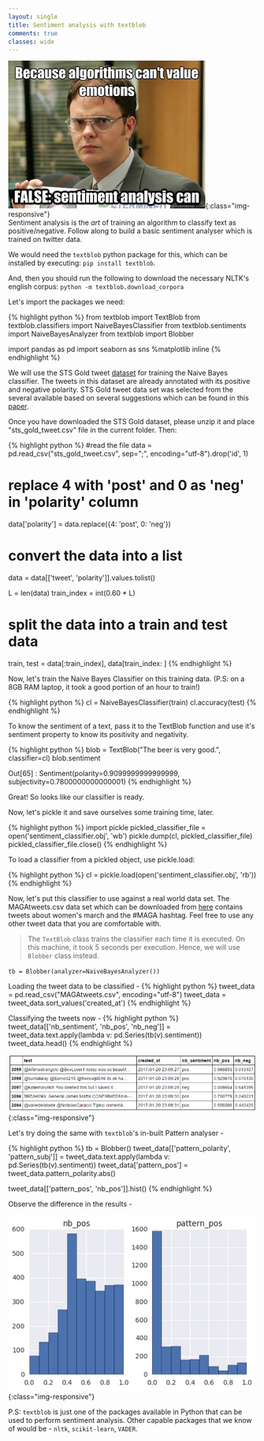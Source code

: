 ```yaml
---
layout: single
title: Sentiment analysis with textblob
comments: true
classes: wide
---
```


![sentiment-analysis-meme](/images/algorithms_can.jpg){:class="img-responsive"}
<br>
Sentiment analysis is the _art_ of training an algorithm to classify text as positive/negative. 
Follow along to build a basic sentiment analyser which is trained on twitter data.

We would need the `textblob` python package for this, which can be installed by executing:  `pip install textblob`.

And, then you should run the following to download the necessary NLTK's english corpus: 
`python -m textblob.download_corpora`

Let's import the packages we need: 

{% highlight python %}
from textblob import TextBlob
from textblob.classifiers import NaiveBayesClassifier
from textblob.sentiments import NaiveBayesAnalyzer
from textblob import Blobber

import pandas as pd
import seaborn as sns
%matplotlib inline
{% endhighlight %}

We will use the STS Gold tweet [dataset](http://tweenator.com/index.php?page_id=13) for training the Naive Bayes classifier. The tweets in this dataset are already annotated with its positive and negative polarity. STS Gold tweet data set was selected from the several available based on several suggestions which can be found in this [paper](http://ceur-ws.org/Vol-1096/paper1.pdf).

Once you have downloaded the STS Gold dataset, please unzip it and place "sts_gold_tweet.csv" file in the current folder.
Then: 

{% highlight python %}
#read the file
data = pd.read_csv("sts_gold_tweet.csv", sep=";", encoding="utf-8").drop('id', 1)

# replace 4 with 'post' and 0 as 'neg' in 'polarity' column
data['polarity'] = data.replace({4: 'post', 0: 'neg'})

# convert the data into a list
data = data[['tweet', 'polarity']].values.tolist()

L = len(data)
train_index = int(0.60 * L)

# split the data into a train and test data
train, test = data[:train_index], data[train_index: ]
{% endhighlight %}

Now, let's train the Naive Bayes Classifier on this training data.
(P.S: on a 8GB RAM laptop, it took a good portion of an hour to train!)

{% highlight python %}
cl = NaiveBayesClassifier(train)
cl.accuracy(test)
{% endhighlight %}

To know the sentiment of a text, pass it to the TextBlob function and use it's sentiment property to know its positivity and negativity.

{% highlight python %}
blob = TextBlob("The beer is very good.", classifier=cl)
blob.sentiment

Out[65] : Sentiment(polarity=0.9099999999999999, subjectivity=0.7800000000000001)
{% endhighlight %}

Great! So looks like our classifier is ready. 

Now, let's pickle it and save ourselves some training time, later.

{% highlight python %}
import pickle
pickled_classifier_file = open('sentiment_classifier.obj', 'wb')
pickle.dump(cl, pickled_classifier_file)
pickled_classifier_file.close()
{% endhighlight %}

To load a classifier from a pickled object, use pickle.load:

{% highlight python %}
cl = pickle.load(open('sentiment_classifier.obj', 'rb'))
{% endhighlight %}

Now, let's put this classifier to use against a real world data set.
The MAGAtweets.csv data set which can be downloaded from [here](https://data.world/wendyhe/tweets-on-womensmarch-and-maga) contains tweets about women's march and the #MAGA hashtag.
Feel free to use any other tweet data that you are comfortable with.

> The `TextBlob` class trains the classifier each time it is executed. On this machine, it took 5 seconds per execution. Hence, we will use `Blobber` class instead.	

`tb = Blobber(analyzer=NaiveBayesAnalyzer())`

Loading the tweet data to be classified - 
{% highlight python %}
tweet_data = pd.read_csv("MAGAtweets.csv", encoding="utf-8")
tweet_data = tweet_data.sort_values('created_at')
{% endhighlight %}

Classifying the tweets now -
{% highlight python %}
tweet_data[['nb_sentiment', 'nb_pos', 'nb_neg']] = tweet_data.text.apply(lambda v: pd.Series(tb(v).sentiment))
tweet_data.head()
{% endhighlight %}

![image-title-here](/images/sentiments_in_a_table.png){:class="img-responsive"}

Let's try doing the same with `textblob`'s in-built Pattern analyser - 

{% highlight python %}
tb = Blobber()
tweet_data[['pattern_polarity', 'pattern_subj']] = tweet_data.text.apply(lambda v: pd.Series(tb(v).sentiment))
tweet_data['pattern_pos']  = tweet_data.pattern_polarity.abs()

tweet_data[['pattern_pos', 'nb_pos']].hist()
{% endhighlight %}

Observe the difference in the results - 

![image-title-here](/images/sentiment_histogram.jpg){:class="img-responsive"}

P.S: `textblob` is just one of the packages available in Python that can be used to perform sentiment analysis. Other capable packages that we know of would be - `nltk`, `scikit-learn`, `VADER`.